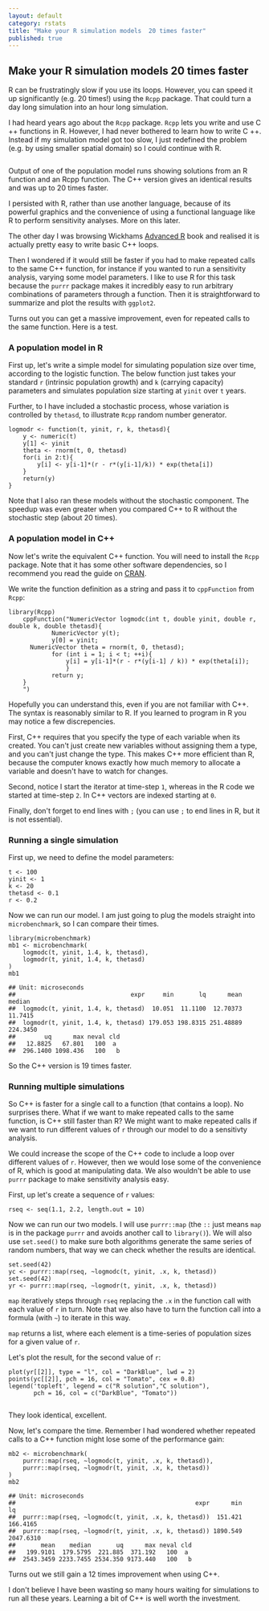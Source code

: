 ```yaml
---
layout: default
category: rstats
title: "Make your R simulation models  20 times faster"
published: true
---
```


Make your R simulation models 20 times faster
-------------------------------------------

R can be frustratingly slow if you use its loops. However, you can speed
it up significantly (e.g. 20 times!) using the `Rcpp` package. That
could turn a day long simulation into an hour long simulation.

I had heard years ago about the `Rcpp` package. `Rcpp` lets you write
and use C ++ functions in R. However, I had never bothered to learn how
to write C ++. Instead if my simulation model got too slow, I just
redefined the problem (e.g. by using smaller spatial domain) so I could
continue with R.

<div class = "image_caption">
<img src ="/images/speeding-up-sims/popn-tseries-1.png" alt="" class="image_float"/>
<p> Output of one of the population model runs showing solutions from an R function and an Rcpp function. The C++ version gives an identical results and was up to 20 times faster. </p>
</div>

I persisted with R, rather than use another language, because of its
powerful graphics and the convenience of using a functional language
like R to perform sensitivity analyses. More on this later.

The other day I was browsing Wickhams [Advanced
R](http://adv-r.had.co.nz/) book and realised it is actually pretty easy
to write basic C++ loops.

Then I wondered if it would still be faster if you had to make repeated
calls to the same C++ function, for instance if you wanted to run a
sensitivity analysis, varying some model parameters. I like to use R for
this task because the `purrr` package makes it incredibly easy to run
arbitrary combinations of parameters through a function. Then it is
straightforward to summarize and plot the results with `ggplot2`.

Turns out you can get a massive improvement, even for repeated calls to
the same function. Here is a test.

### A population model in R

First up, let's write a simple model for simulating population size over
time, according to the logistic function. The below function just takes
your standard `r` (intrinsic population growth) and `k` (carrying
capacity) parameters and simulates population size starting at `yinit`
over `t` years.

Further, to I have included a stochastic process, whose variation is
controlled by `thetasd`, to illustrate `Rcpp` random number generator.

    logmodr <- function(t, yinit, r, k, thetasd){
        y <- numeric(t)
        y[1] <- yinit
        theta <- rnorm(t, 0, thetasd)
        for(i in 2:t){
            y[i] <- y[i-1]*(r - r*(y[i-1]/k)) * exp(theta[i])
        }
        return(y)
    }

Note that I also ran these models without the stochastic component. The
speedup was even greater when you compared C++ to R without the
stochastic step (about 20 times).

### A population model in C++

Now let's write the equivalent C++ function. You will need to install
the `Rcpp` package. Note that it has some other software dependencies,
so I recommend you read the guide on
[CRAN](https://cran.r-project.org/web/packages/Rcpp/index.html).

We write the function definition as a string and pass it to
`cppFunction` from `Rcpp`:

    library(Rcpp)
        cppFunction("NumericVector logmodc(int t, double yinit, double r,
    double k, double thetasd){
                NumericVector y(t);
                y[0] = yinit;
          NumericVector theta = rnorm(t, 0, thetasd);
                for (int i = 1; i < t; ++i){
                    y[i] = y[i-1]*(r - r*(y[i-1] / k)) * exp(theta[i]);
                    }
                return y;
        }
        ")

Hopefully you can understand this, even if you are not familiar with
C++. The syntax is reasonably similar to R. If you learned to program in
R you may notice a few discrepencies.

First, C++ requires that you specify the type of each variable when its
created. You can't just create new variables without assigning them a
type, and you can't just change the type. This makes C++ more efficient
than R, because the computer knows exactly how much memory to allocate a
variable and doesn't have to watch for changes.

Second, notice I start the iterator at time-step `1`, whereas in the R
code we started at time-step `2`. In C++ vectors are indexed starting at
`0`.

Finally, don't forget to end lines with `;` (you can use `;` to end
lines in R, but it is not essential).

### Running a single simulation

First up, we need to define the model parameters:

    t <- 100
    yinit <- 1
    k <- 20
    thetasd <- 0.1
    r <- 0.2

Now we can run our model. I am just going to plug the models straight
into `microbenchmark`, so I can compare their times.

    library(microbenchmark)
    mb1 <- microbenchmark(
        logmodc(t, yinit, 1.4, k, thetasd),
        logmodr(t, yinit, 1.4, k, thetasd)
    )
    mb1

    ## Unit: microseconds
    ##                                expr     min       lq      mean   median
    ##  logmodc(t, yinit, 1.4, k, thetasd)  10.051  11.1100  12.70373  11.7415
    ##  logmodr(t, yinit, 1.4, k, thetasd) 179.053 198.8315 251.48889 224.3450
    ##        uq      max neval cld
    ##   12.8825   67.801   100  a
    ##  296.1400 1098.436   100   b

So the C++ version is 19 times faster.

### Running multiple simulations

So C++ is faster for a single call to a function (that contains a loop).
No surprises there. What if we want to make repeated calls to the same
function, is C++ still faster than R? We might want to make repeated
calls if we want to run different values of `r` through our model to do
a sensitivty analysis.

We could increase the scope of the C++ code to include a loop over
different values of `r`. However, then we would lose some of the
convenience of R, which is good at manipulating data. We also wouldn't
be able to use `purrr` package to make sensitivity analysis easy.

First, up let's create a sequence of `r` values:

    rseq <- seq(1.1, 2.2, length.out = 10)

Now we can run our two models. I will use `purrr::map` (the `::` just
means `map` is in the package `purrr` and avoids another call to
`library()`). We will also use `set.seed()` to make sure both algorithms
generate the same series of random numbers, that way we can check
whether the results are identical.

    set.seed(42)
    yc <- purrr::map(rseq, ~logmodc(t, yinit, .x, k, thetasd))
    set.seed(42)
    yr <- purrr::map(rseq, ~logmodr(t, yinit, .x, k, thetasd))

`map` iteratively steps through `rseq` replacing the `.x` in the
function call with each value of `r` in turn. Note that we also have to
turn the function call into a formula (with `~`) to iterate in this way.

`map` returns a list, where each element is a time-series of population
sizes for a given value of `r`.

Let's plot the result, for the second value of `r`:

    plot(yr[[2]], type = "l", col = "DarkBlue", lwd = 2)
    points(yc[[2]], pch = 16, col = "Tomato", cex = 0.8)
    legend('topleft', legend = c("R solution","C solution"),
           pch = 16, col = c("DarkBlue", "Tomato"))

<img src ="/images/speeding-up-sims/popn-tseries-1.png" alt="" class="image_normal"/>

They look identical, excellent.

Now, let's compare the time. Remember I had wondered whether repeated
calls to a C++ function might lose some of the performance gain:

    mb2 <- microbenchmark(
        purrr::map(rseq, ~logmodc(t, yinit, .x, k, thetasd)),
        purrr::map(rseq, ~logmodr(t, yinit, .x, k, thetasd))
    )
    mb2

    ## Unit: microseconds
    ##                                                  expr      min        lq
    ##  purrr::map(rseq, ~logmodc(t, yinit, .x, k, thetasd))  151.421  166.4165
    ##  purrr::map(rseq, ~logmodr(t, yinit, .x, k, thetasd)) 1890.549 2047.6310
    ##       mean    median       uq      max neval cld
    ##   199.9101  179.5795  221.885  371.192   100  a
    ##  2543.3459 2233.7455 2534.350 9173.440   100   b

Turns out we still gain a 12 times improvement when using C++.

I don't believe I have been wasting so many hours waiting for
simulations to run all these years. Learning a bit of C++ is well worth
the investment.

